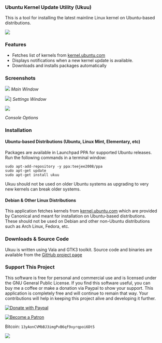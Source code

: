 ### Ubuntu Kernel Update Utility (Ukuu)

This is a tool for installing the latest mainline Linux kernel on Ubuntu-based distributions.

![](https://2.bp.blogspot.com/-76C_l3BcJyg/WNdzTpSoiKI/AAAAAAAAGKs/xOvB-LCH2cYiDpdbqWkeOLhY9I7TVACJwCLcB/s1600/ukuu_main_window.png)

### Features

*   Fetches list of kernels from [kernel.ubuntu.com](http://kernel.ubuntu.com/~kernel-ppa/mainline/)
*   Displays notifications when a new kernel update is available.
*   Downloads and installs packages automatically

### Screenshots

![](https://2.bp.blogspot.com/-76C_l3BcJyg/WNdzTpSoiKI/AAAAAAAAGKs/xOvB-LCH2cYiDpdbqWkeOLhY9I7TVACJwCLcB/s1600/ukuu_main_window.png)
_Main Window_

![](https://2.bp.blogspot.com/-ATv4vsOVOnc/WNdztEZHJNI/AAAAAAAAGKw/1pOIuyu8ITo4z8mnMK6MfCZ3T_Nd4gQNQCLcB/s1600/ukuu_settings.png)]
_Settings Window_

![](https://4.bp.blogspot.com/-Y-1zhHcpk1M/WNd42_ybTyI/AAAAAAAAGLE/gLaBdWpoh54OGrvF81Ka1bCVJjZ0WqKrQCLcB/s1600/ukuu_console_options.png)

_Console Options_

### Installation

#### Ubuntu-based Distributions (Ubuntu, Linux Mint, Elementary, etc)  
Packages are available in Launchpad PPA for supported Ubuntu releases.
Run the following commands in a terminal window:  

    sudo apt-add-repository -y ppa:teejee2008/ppa
    sudo apt-get update
    sudo apt-get install ukuu

Ukuu should not be used on older Ubuntu systems as upgrading to very new kernels can break older systems.


#### Debian & Other Linux Distributions
This application fetches kernels from [kernel.ubuntu.com](http://kernel.ubuntu.com/~kernel-ppa/mainline/) which are provided by Canonical and meant for installation on Ubuntu-based distributions. These should not be used on Debian and other non-Ubuntu distributions such as Arch Linux, Fedora, etc.


### Downloads & Source Code 
Ukuu is written using Vala and GTK3 toolkit. Source code and binaries are available from the [GitHub project page](https://github.com/teejee2008/ukuu) 


### Support This Project

This software is free for personal and commercial use and is licensed under the GNU General Public License. If you find this software useful, you can buy me a coffee or make a donation via Paypal to show your support. This application is completely free and will continue to remain that way. Your contributions will help in keeping this project alive and developing it further. 

[![Donate with Paypal](https://upload.wikimedia.org/wikipedia/commons/b/b5/PayPal.svg)](https://www.paypal.com/cgi-bin/webscr?business=teejeetech@gmail.com&cmd=_xclick&currency_code=USD&amount=10&item_name=Ukuu%20Donation)

[![Become a Patron](https://2.bp.blogspot.com/-DNeWEUF2INM/WINUBAXAKUI/AAAAAAAAFmw/fTckfRrryy88pLyQGk5lJV0F0ESXeKrXwCLcB/s200/patreon.png)](https://www.patreon.com/bePatron?u=3059450)

Bitcoin: `13yAonCVMbBJ3imgPvB6qf9xyrqpoi6Dt5`

[![](https://4.bp.blogspot.com/-SyKu_mpsPRU/WNYU4qRbUtI/AAAAAAAAGKI/Gaq_AaWnjcQ9MOs55rG9T6U4TvqTitd3gCLcB/s1600/TeeJeeTech-19PWRpwfYA9Fgv6mwWTWGmESAiD5PtWuVJ.png)](bitcoin:13yAonCVMbBJ3imgPvB6qf9xyrqpoi6Dt5?message=Ukuu%20Donation&time=1490517862)

